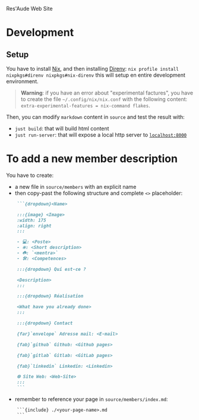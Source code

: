 Res'Aude Web Site

# Development

## Setup

You have to install [Nix](https://nixos.org/), and then installing  [Direnv](https://github.com/nix-community/nix-direnv): `nix profile install nixpkgs#direnv nixpkgs#nix-direnv`
this will setup en entire development environment.

> **__Warning__**: if you have an error about "experimental factures", you have to create the file `~/.config/nix/nix.conf` with the following content: `extra-experimental-features = nix-command flakes`.

Then, you can modify `markdown` content in `source` and test the result with:
- `just build`: that will build html content
- `just run-server`: that will expose a local http server to [`localhost:8000`](http://localhost:8000)

# To add a new member description

You have to create:
- a new file in `source/members` with an explicit name
- then copy-past the following structure and complete `<>` placeholder:
```md
    ```{dropdown}<Name>

    :::{image} <Image>
    :width: 175
    :align: right
    :::

    - 💻: <Poste>
    - ❇️: <Short description>
    - ☘️: `<mentra>`
    - 🛠️: <Competences>

    :::{dropdown} Qui est-ce ?

    <Description>
    :::

    :::{dropdown} Réalisation

    <What have you already done>
    :::

    :::{dropdown} Contact

    {far}`envelope` Adresse mail: <E-mail>

    {fab}`github` Github: <Github pages>

    {fab}`gitlab` Gitlab: <GitLab pages>

    {fab}`linkedin` Linkedin: <Linkedin>

    🌐 Site Web: <Web-Site>
    :::
    ```
```
- remember to reference your page in `source/members/index.md`:
```
    ```{include} ./<your-page-name>.md
    ```
```
